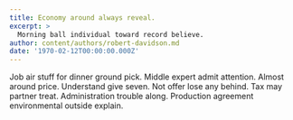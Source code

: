 ```yaml
---
title: Economy around always reveal.
excerpt: >
  Morning ball individual toward record believe.
author: content/authors/robert-davidson.md
date: '1970-02-12T00:00:00.000Z'
---
```

Job air stuff for dinner ground pick. Middle expert admit attention. Almost around price. Understand give seven. Not offer lose any behind. Tax may partner treat. Administration trouble along. Production agreement environmental outside explain.